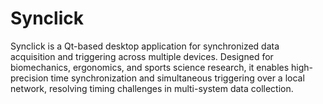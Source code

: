 # Synclick
Synclick is a Qt-based desktop application for synchronized data acquisition and triggering across multiple devices. Designed for biomechanics, ergonomics, and sports science research, it enables high-precision time synchronization and simultaneous triggering over a local network, resolving timing challenges in multi-system data collection.
